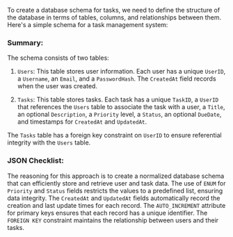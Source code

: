 To create a database schema for tasks, we need to define the structure of the database in terms of tables, columns, and relationships between them. Here's a simple schema for a task management system:


### Summary:
The schema consists of two tables:

1. `Users`: This table stores user information. Each user has a unique `UserID`, a `Username`, an `Email`, and a `PasswordHash`. The `CreatedAt` field records when the user was created.

2. `Tasks`: This table stores tasks. Each task has a unique `TaskID`, a `UserID` that references the `Users` table to associate the task with a user, a `Title`, an optional `Description`, a `Priority` level, a `Status`, an optional `DueDate`, and timestamps for `CreatedAt` and `UpdatedAt`.

The `Tasks` table has a foreign key constraint on `UserID` to ensure referential integrity with the `Users` table.

### JSON Checklist:

The reasoning for this approach is to create a normalized database schema that can efficiently store and retrieve user and task data. The use of `ENUM` for `Priority` and `Status` fields restricts the values to a predefined list, ensuring data integrity. The `CreatedAt` and `UpdatedAt` fields automatically record the creation and last update times for each record. The `AUTO_INCREMENT` attribute for primary keys ensures that each record has a unique identifier. The `FOREIGN KEY` constraint maintains the relationship between users and their tasks.